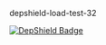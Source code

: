 depshield-load-test-32

[![DepShield Badge](https://cpeters2.dev.depshield.sonatype.org/badges/depshield-load-cpeters2d/depshield-load-test-32/depshield.svg)](https://sonatype.github.io/depshield-github-pages)

